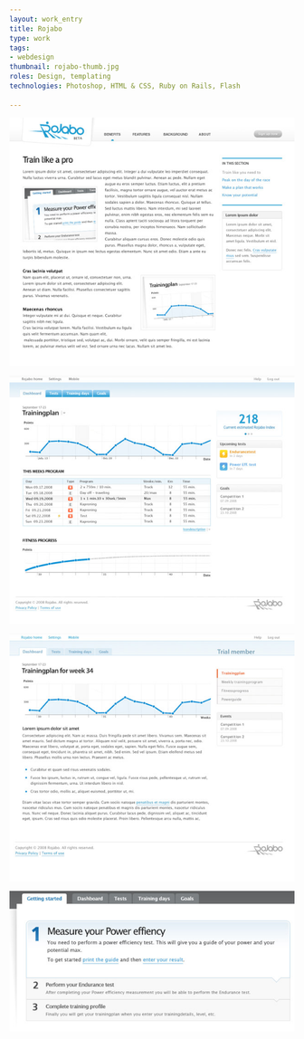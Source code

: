 ```yaml
---
layout: work_entry
title: Rojabo
type: work
tags:
- webdesign
thumbnail: rojabo-thumb.jpg
roles: Design, templating
technologies: Photoshop, HTML & CSS, Ruby on Rails, Flash

---
```


<p><img src="/images/work/2010-06-22_rojabo_1.jpg" class="illustration" title="Screenshot 1" alt="Screenshot 1" /></p>

<p><img src="/images/work/2010-06-22_rojabo_2.jpg" class="illustration" title="Screenshot 2" alt="Screenshot 2" /></p>

<p><img src="/images/work/2010-06-22_rojabo_3.jpg" class="illustration" title="Screenshot 3" alt="Screenshot 3" /></p>

<p><img src="/images/work/2010-06-22_rojabo_4.jpg" class="illustration" title="Screenshot 4" alt="Screenshot 4" /></p>

